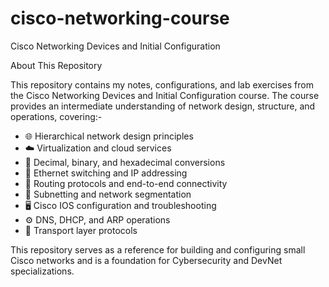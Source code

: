 # cisco-networking-course
Cisco Networking Devices and Initial Configuration

About This Repository

This repository contains my notes, configurations, and lab exercises from the Cisco Networking Devices and Initial Configuration course. The course provides an intermediate understanding of network design, structure, and operations, covering:-

-	🌐 Hierarchical network design principles
-	☁️ Virtualization and cloud services
-	🔢 Decimal, binary, and hexadecimal conversions
-	🔗 Ethernet switching and IP addressing
-	📡 Routing protocols and end-to-end connectivity
-	📌 Subnetting and network segmentation
-	🖥 Cisco IOS configuration and troubleshooting
-	⚙️ DNS, DHCP, and ARP operations
-	🔄 Transport layer protocols

This repository serves as a reference for building and configuring small Cisco networks and is a foundation for Cybersecurity and DevNet specializations.
